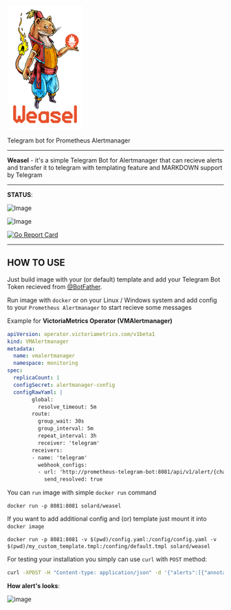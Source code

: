 ![Image](weasel.png)

Telegram bot for Prometheus Alertmanager

---

**Weasel** - it's a simple Telegram Bot for Alertmanager that can recieve alerts and transfer it to telegram with templating feature and MARKDOWN support by Telegram

---

**STATUS**:

![Image](https://img.shields.io/github/workflow/status/solyard/weasel/Go?label=Go%20Compile%20&style=for-the-badge)

![Image](https://img.shields.io/github/workflow/status/solyard/weasel/ci?color=blue&label=Docker%20Build&style=for-the-badge)

[![Go Report Card](https://goreportcard.com/badge/github.com/solyard/weasel)](https://goreportcard.com/report/github.com/solyard/weasel)

---
<h2>HOW TO USE</h2>

Just build image with your (or default) template and add your Telegram Bot Token recieved from [@BotFather](https://t.me/botfather).

Run image with `docker` or on your Linux / Windows system and add config to your `Prometheus Alertmanager` to start recieve some messages

Example for **VictoriaMetrics Operator (VMAlertmanager)**

```yaml
apiVersion: operator.victoriametrics.com/v1beta1
kind: VMAlertmanager
metadata:
  name: vmalertmanager
  namespace: monitoring
spec:
  replicaCount: 1
  configSecret: alertmanager-config
  configRawYaml: |
        global:
          resolve_timeout: 5m
        route:
          group_wait: 30s
          group_interval: 5m
          repeat_interval: 3h
          receiver: 'telegram'
        receivers:
        - name: 'telegram'
          webhook_configs:
          - url: 'http://prometheus-telegram-bot:8081/api/v1/alert/{chat_id}'
            send_resolved: true
```

You can `run` image with simple `docker run` command
```
docker run -p 8081:8081 solard/weasel
```
If you want to add additional config and (or) template just mount it into `docker image`
```
docker run -p 8081:8081 -v $(pwd)/config.yaml:/config/config.yaml -v $(pwd)/my_custom_template.tmpl:/confing/default.tmpl solard/weasel
```

For testing your installation you simply can use `curl` with `POST` method:

```bash
curl -XPOST -H "Content-type: application/json" -d '{"alerts":[{"annotations":{"description":"SOME TEXT DATA","summary":"TEST ALERT"},"generatorURL":"http:\/\/alert:8080\/api\/v1\/15821810008956981301\/8832311346543396454\/status","labels":{"alertgroup":"rules","alertname":"CRITICAL TEST","instance":"my-test-instance","severity":"critical"},"startsAt":"2021-04-20T05:15:04.65109161Z"},{"annotations":{"description":"SOME TEXT DATA","summary":"TEST LERT"},"generatorURL":"http:\/\/alert:8080\/api\/v1\/15821810008956981301\/15760119835279596093\/status","labels":{"alertgroup":"rules","alertname":"WARNING TEST","instance":"my-test-instance","severity":"warning"},"startsAt":"2021-04-20T05:14:34.648183556Z"}],"commonAnnotations":{"summary":"SOME ANNOTATIONS"},"commonLabels":{"alertgroup":"rules","instance":"my-test-instance"},"externalURL":"http:\/\/alert:9093","groupKey":0,"groupLabels":{},"receiver":"telegram","status":"resolved","version":0}' 'localhost:8081/api/v1/alert/{chat_id}'
```

**How alert's looks**:

![image](https://user-images.githubusercontent.com/8751732/116091391-7062ac80-a6ad-11eb-8645-86f2750d1d21.png)

